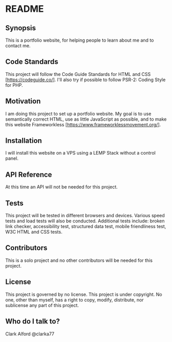 # README #

## Synopsis

This is a portfolio website, for helping people to learn about me and to contact me.

## Code Standards

This project will follow the Code Guide Standards for HTML and CSS [https://codeguide.co/].  I'll also try if possible to follow PSR-2: Coding Style for PHP.

## Motivation

I am doing this project to set up a portfolio website.  My goal is to use semantically correct HTML, use as little JavaScript as possible, and to make this website Frameworkless [https://www.frameworklessmovement.org/].

## Installation

I will install this website on a VPS using a LEMP Stack without a control panel.

## API Reference

At this time an API will not be needed for this project.

## Tests

This project will be tested in different browsers and devices.  Various speed tests and load tests will also be conducted.  Additional tests include: broken link checker, accessibility test, structured data test, mobile friendliness test, W3C HTML and CSS tests.

## Contributors

This is a solo project and no other contributors will be needed for this project.

## License

This project is governed by no license.  This project is under copyright.  No one, other than myself, has a right to copy, modify, distribute, nor sublicense any part of this project.

## Who do I talk to?

Clark Alford
@clarka77
